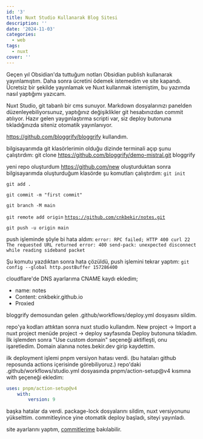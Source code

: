 ```yaml
---
id: '3'
title: Nuxt Studio Kullanarak Blog Sitesi
description: ''
date: '2024-11-03'
categories:
  - web
tags:
  - nuxt
cover: ''
---
```


Geçen yıl Obsidian'da tuttuğum notları Obsidian publish kullanarak yayınlamıştım. Daha sonra ücretini ödemek istemedim ve site kapandı. Ücretsiz bir şekilde yayınlamak ve Nuxt kullanmak istemiştim, bu yazımda nasıl yaptığımı yazıcam.

Nuxt Studio, git tabanlı bir cms sunuyor. Markdown dosyalarınızı panelden düzenleyebiliyorsunuz, yaptığınız değişiklikler git hesabınızdan commit atılıyor. Hazır gelen yaygınlaştırma scripti var, siz deploy butonuna tıkladığınızda siteniz otomatik yayınlanıyor.

<https://github.com/bloggrify/bloggrify> kullandım.

bilgisayarımda git klasörlerimin olduğu dizinde terminali açıp şunu çalıştırdım:
git clone <https://github.com/bloggrify/demo-mistral.git> bloggrify

yeni repo oluşturdum <https://github.com/new>
oluşturduktan sonra bilgisayarımda oluşturduğum klasörde şu komutları çalıştırdım:
`git init`

`git add .`

`git commit -m "first commit"`

`git branch -M main`

`git remote add origin` [`https://github.com/cnkbekir/notes.git`](https://github.com/cnkbekir/notes.git)

`git push -u origin main`

push işleminde şöyle bi hata aldım:
`error: RPC failed; HTTP 400 curl 22 The requested URL returned error: 400 send-pack: unexpected disconnect while reading sideband packet`

Şu komutu yazdıktan sonra hata çözüldü, push işlemini tekrar yaptım:
`git config --global http.postBuffer 157286400`

cloudflare'de DNS ayarlarıma CNAME kaydı ekledim;

- name: notes
- Content: cnkbekir.github.io
- Proxied

bloggrify demosundan gelen .github/workflows/deploy.yml dosyasını sildim.

repo'ya kodları attıktan sonra nuxt studio kullandım. New project -> Import a nuxt project
menüde project -> deploy sayfasında Deploy butonuna tıkladım. İlk işlemden sonra "Use custom domain" seçeneği aktifleşti, onu işaretledim. Domain alanına notes.bekir.dev girip kaydettim.

ilk deployment işlemi pnpm versiyon hatası verdi. (bu hataları github reposunda actions içerisinde görebiliyoruz.)
repo'daki .github/workflows/studio.yml dosyasında pnpm/action-setup\@v4 kısmına with şeçeneği ekledim:

```yaml
uses: pnpm/action-setup@v4
    with:
        version: 9
```

başka hatalar da verdi. package-lock dosyalarını sildim, nuxt versiyonunu yükselttim.
commitleyince yine otomatik deploy başladı, siteyi yayınladı.

site ayarlarını yaptım, [commitlerime](https://github.com/cnkbekir/notes/commit/2b1319bbf92e4dee714b3e1dd65c36adacc838ce) bakılabilir.
